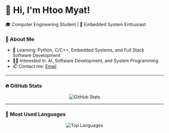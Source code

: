 # 👋 Hi, I'm Htoo Myat!
🎓 Computer Engineering Student | 🤖 Embedded System Enthusiast  

### 🚀 About Me  
- 🌱 Learning: Python, C/C++, Embedded Systems, and Full Stack Software Development  
- 👨‍💻 Interested in: AI, Software Development, and System Programming  
- 📫 Contact me: [Email](mailto:htoomyatn396@gmail.com)  

---

### 🔥 GitHub Stats  
<p align="center">
  <img src="https://github-readme-stats.vercel.app/api?username=HtooMyatNaing1&show_icons=true&theme=radical&count_private=true&hide=contribs" alt="GitHub Stats" />
</p>

---

### 🚀 Most Used Languages  
<p align="center">
  <img src="https://github-readme-stats.vercel.app/api/top-langs/?username=HtooMyatNaing1&layout=compact&theme=radical&langs_count=8&exclude_repo=UnityProjects,SomeBigRepo&cache_seconds=86400" alt="Top Languages" />
</p>
